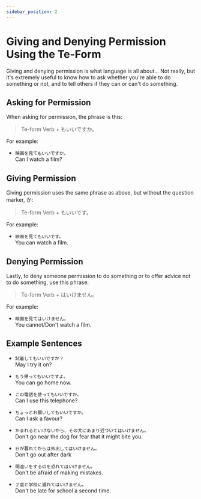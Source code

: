 ```yaml
---
sidebar_position: 2
---
```


# Giving and Denying Permission Using the Te-Form

Giving and denying permission is what language is all about... Not really, but it's extremely useful to know how to ask whether you're able to do something or not, and to tell others if they can or can't do something.

## Asking for Permission

When asking for permission, the phrase is this:
  
> Te-form Verb + もいいですか。  

For example:

- ``映画を見てもいいですか。``  
  Can I watch a film?

## Giving Permission

Giving permission uses the same phrase as above, but without the question marker, か:

> Te-form Verb + もいいです。  

For example:

- ``映画を見てもいいです。``  
  You can watch a film.

## Denying Permission

Lastly, to deny someone permission to do something or to offer advice not to do something, use this phrase:  

> Te-form Verb + はいけません。

For example:

- ``映画を見てはいけません。``  
  You cannot/Don't watch a film.

## Example Sentences

- ``試着してもいいですか？``  
  May I try it on?

- ``もう帰ってもいいですよ。``  
  You can go home now.

- ``この電話を使ってもいいですか。``  
  Can I use this telephone?

- ``ちょっとお願いしてもいいですか。``  
  Can I ask a favour?

- ``かまれるといけないから、その犬にあまり近づいてはいけません。``  
  Don't go near the dog for fear that it might bite you.

- ``日が暮れてからは外出してはいけません。``  
  Don't go out after dark

- ``間違いをするのを恐れてはいけません。``  
  Don't be afraid of making mistakes.

- ``２度と学校に遅れてはいけません。``  
  Don't be late for school a second time.
